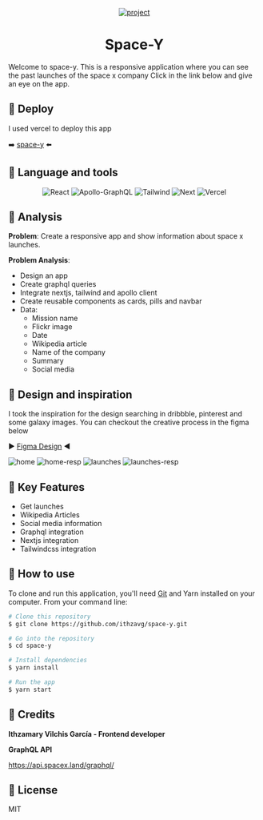 <p align="center">
    <a href="https://ibb.co/V953mfV"><img src="https://i.ibb.co/V953mfV/project.png" alt="project" border="0"></a>
</p>
<h1 align="center">Space-Y</h1>

Welcome to space-y.
This is a responsive application where you can see the past launches of the space x company
Click in the link below and give an eye on the app.

## 🚀 Deploy
I used vercel to deploy this app

➡️ [space-y](https://space-y-ithzavg.vercel.app/ "space-y") ⬅️

## 🚀 Language and tools
<p align="center">
   <img alt="React" src="https://img.shields.io/badge/react-%2320232a.svg?style=for-the-badge&logo=react&logoColor=%2361DAFB"/> <img alt="Apollo-GraphQL" src="https://img.shields.io/badge/-ApolloGraphQL-311C87?style=for-the-badge&logo=apollo-graphql"/>
   <img alt="Tailwind" src="https://img.shields.io/badge/tailwindcss-%2338B2AC.svg?style=for-the-badge&logo=tailwind-css&logoColor=white"/> <img alt="Next" src="https://img.shields.io/badge/Next-black?style=for-the-badge&logo=next.js&logoColor=white"/>
   <img alt="Vercel" src="https://img.shields.io/badge/vercel-%23000000.svg?style=for-the-badge&logo=vercel&logoColor=white">
</p>

## 🚀 Analysis

**Problem**: Create a responsive app and show information about space x launches.

**Problem Analysis**: 
- Design an app
- Create graphql queries
- Integrate nextjs, tailwind and apollo client
- Create reusable components as cards, pills and navbar
- Data:
    - Mission name
    - Flickr image
    - Date 
    - Wikipedia article
    - Name of the company
    - Summary
    - Social media

## 🚀 Design and inspiration
I took the inspiration for the design searching in dribbble, pinterest and some galaxy images.
You can checkout the creative process in the figma below

▶️ [Figma Design](https://www.figma.com/file/AAplNejvnpJtxjO8gOwtoG/space-y?node-id=0%3A1 "Figma Design") ◀️



<img src="https://i.ibb.co/ngJdH91/home.png" alt="home">

<img src="https://i.ibb.co/VjPGZ60/home-resp.png" alt="home-resp">

<img src="https://i.ibb.co/wzhdYtv/launches.png" alt="launches">

<img src="https://i.ibb.co/Ptnmznh/launches-resp.png" alt="launches-resp">

## 🚀 Key Features
- Get launches
- Wikipedia Articles
- Social media information
- Graphql integration
- Nextjs integration
- Tailwindcss integration

## 🚀 How to use
To clone and run this application, you'll need [Git](https://git-scm.com) and Yarn  installed on your computer. From your command line:

```bash
# Clone this repository
$ git clone https://github.com/ithzavg/space-y.git

# Go into the repository
$ cd space-y

# Install dependencies
$ yarn install

# Run the app
$ yarn start
```

## 🚀 Credits
**Ithzamary Vilchis García - Frontend developer**

**GraphQL API**

https://api.spacex.land/graphql/

## 🚀 License
MIT
